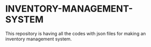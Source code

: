# INVENTORY-MANAGEMENT-SYSTEM
This repository is having all the codes with json files for making an inventory management system.
